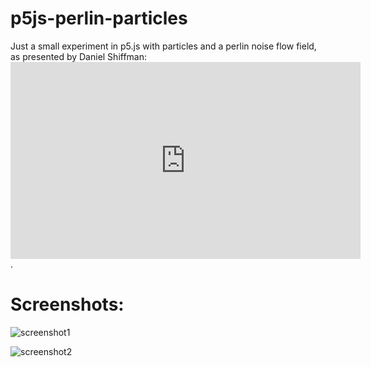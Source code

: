 # p5js-perlin-particles

Just a small experiment in p5.js with particles and a perlin noise flow field, as presented by Daniel Shiffman: <iframe width="560" height="315" src="https://www.youtube.com/embed/BjoM9oKOAKY" frameborder="0" allowfullscreen></iframe>.

Screenshots:
============
![screenshot1](https://github.com/nbogie/p5js-perlin-particles/raw/master/screenshots/screenshot1.png)

![screenshot2](https://github.com/nbogie/p5js-perlin-particles/raw/master/screenshots/screenshot2.png)
